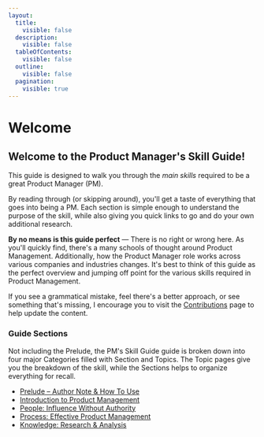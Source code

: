 ```yaml
---
layout:
  title:
    visible: false
  description:
    visible: false
  tableOfContents:
    visible: false
  outline:
    visible: false
  pagination:
    visible: true
---
```


# Welcome

## Welcome to the Product Manager's Skill Guide!

This guide is designed to walk you through the _main skills_ required to be a great Product Manager (PM).

By reading through (or skipping around), you'll get a taste of everything that goes into being a PM. Each section is simple enough to understand the purpose of the skill, while also giving you quick links to go and do your own additional research.

**By no means is this guide perfect** — There is no right or wrong here. As you'll quickly find, there's a many schools of thought around Product Management. Additionally, how the Product Manager role works across various companies and industries changes. It's best to think of this guide as the perfect overview and jumping off point for the various skills required in Product Management.&#x20;

If you see a grammatical mistake, feel there's a better approach, or see something that's missing, I encourage you to visit the [Contributions](prelude/contribute.md) page to help update the content.

### Guide Sections

Not including the Prelude, the PM's Skill Guide guide is broken down into four major Categories filled with Section and Topics. The Topic pages give you the breakdown of the skill, while the Sections helps to organize everything for recall.

* [Prelude – Author Note & How To Use](broken-reference)
* [Introduction to Product Management](introduction/introduction-product-management.md)
* [People: Influence Without Authority](people-skills/people-influence-without-authority.md)
* [Process: Effective Product Management](process-skills/process-effective-product-management.md)
* [Knowledge: Research & Analysis](knowledge-skills/knowledge-research-and-analysis.md)

